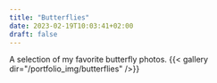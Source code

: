 ```yaml
---
title: "Butterflies"
date: 2023-02-19T10:03:41+02:00
draft: false
---
```

A selection of my favorite butterfly photos.
{{< gallery dir="/portfolio_img/butterflies" />}}
